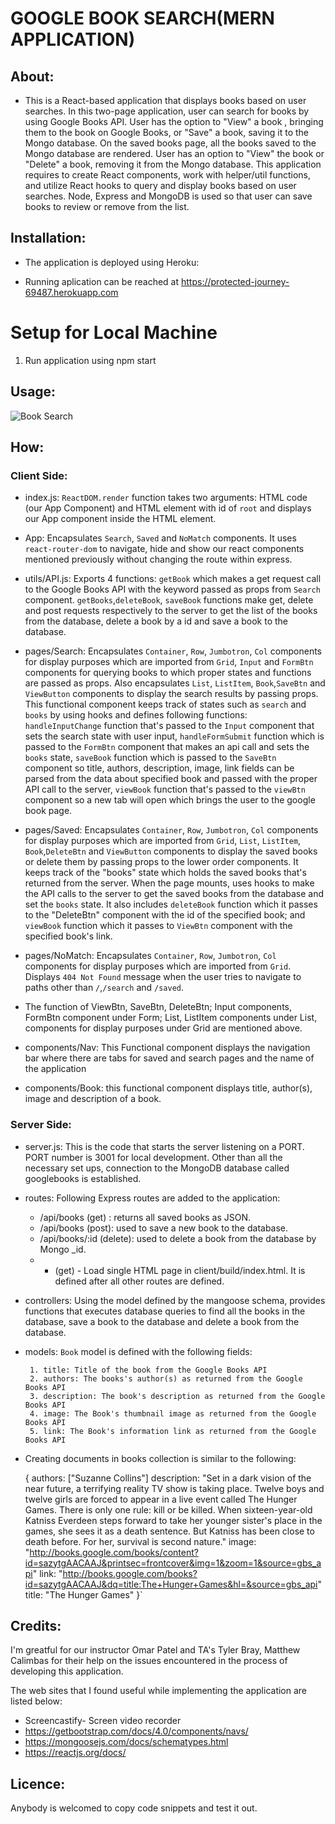 
# GOOGLE BOOK SEARCH(MERN APPLICATION)

## About: ##

* This is a React-based application that displays books based on user searches. In this two-page application, user can search for books by using Google Books API. User has the option to "View" a book , bringing them to the book on Google Books, or "Save" a book, saving it to the Mongo database. On the saved books page, all the books saved to the Mongo database are rendered. User has an option to "View" the book or "Delete" a book, removing it from the Mongo database. This application requires to create React components, work with helper/util functions, and utilize React hooks to query and display books based on user searches. Node, Express and MongoDB is used so that user can save books to review or remove from the list. 

## Installation: ##

  * The application is deployed using Heroku: 

  * Running aplication can be reached at  https://protected-journey-69487.herokuapp.com

  # Setup for Local Machine

1. Run application using npm start
   

## Usage: ##

  ![Book Search](client/public/BookSearch.gif)
    
## How: ##
### Client Side: ###

 - index.js: `ReactDOM.render` function takes two arguments: HTML code (our App Component) and HTML element with id of  `root` and displays our App component inside the HTML element.

 - App: Encapsulates `Search`, `Saved` and `NoMatch` components. It uses `react-router-dom` to navigate, hide and show our react components mentioned previously without changing the route within express.

 - utils/API.js: Exports 4 functions: `getBook` which makes a get request call to the Google Books API with the keyword passed as props from `Search` component. `getBooks`,`deleteBook`, `saveBook` functions make get, delete and post requests respectively to the server to get the list of the books from the database, delete a book  by a id and save a book to the database. 

 - pages/Search: Encapsulates `Container`, `Row`, `Jumbotron`, `Col` components for display purposes which are imported from `Grid`, `Input` and `FormBtn` components for querying books to which proper states and functions are passed as props. Also encapsulates `List`, `ListItem`, `Book`,`SaveBtn` and `ViewButton` components to display the search results by passing props. This functional component keeps track of states such as `search` and `books` by using hooks and defines following functions: `handleInputChange` function that's passed to the `Input` component that sets the search state with user input, `handleFormSubmit` function which is passed to the `FormBtn` component that makes an api call and sets the `books` state, `saveBook` function which is passed to the `SaveBtn` component so title, authors, description, image, link fields can be parsed from the data about specified book and passed with the proper API call to the server, `viewBook` function that's passed to the `viewBtn` component so a new tab will open which brings the user to the google book page.

 - pages/Saved: Encapsulates `Container`, `Row`, `Jumbotron`, `Col` components for display purposes which are imported from `Grid`, `List`, `ListItem`, `Book`,`DeleteBtn` and `ViewButton` components to display the saved books or delete them by passing props to the lower order components. It keeps track of the "books" state which holds the saved books that's returned from the server. When the page mounts, uses hooks to make the API calls to the server to get the saved books from the database and set the `books` state. It also includes `deleteBook` function which it passes to the "DeleteBtn" component with the id of the specified book; and `viewBook` function which it passes to `ViewBtn` component with the specified book's link.

 - pages/NoMatch: Encapsulates `Container`, `Row`, `Jumbotron`, `Col` components for display purposes which are imported from `Grid`. Displays `404 Not Found` message when the user tries to navigate to paths other than `/`,`/search` and `/saved`.

 - The function of ViewBtn, SaveBtn, DeleteBtn; Input components, FormBtn component under Form; List, ListItem components under List, components for display purposes under Grid are mentioned above.

 - components/Nav: This Functional component displays the navigation bar where there are tabs for saved and search pages and the name of the application

 - components/Book: this functional component displays title, author(s), image and description of a book. 

 ### Server Side: ###

 - server.js: This is the code that starts the server listening on a PORT. PORT number is 3001 for local development. Other than all the necessary set ups, connection to the MongoDB database called googlebooks is established.

 - routes:  Following Express routes are added to the application:

      - /api/books (get) : returns all saved books as JSON.
      - /api/books (post): used to save a new book to the database.
      - /api/books/:id (delete): used to delete a book from the database by Mongo _id.
      - * (get) - Load single HTML page in client/build/index.html. It is defined after all other routes are defined.

 - controllers: Using the model defined by the mangoose schema, provides functions that executes database queries to find all the books in the database, save a book to the database and delete a book from the database.

 - models: `Book` model is defined with the following fields:

        1. title: Title of the book from the Google Books API
        2. authors: The books's author(s) as returned from the Google Books API
        3. description: The book's description as returned from the Google Books API
        4. image: The Book's thumbnail image as returned from the Google Books API
        5. link: The Book's information link as returned from the Google Books API

 - Creating documents in books collection is similar to the following: 

      {
        authors: ["Suzanne Collins"]
        description: "Set in a dark vision of the near future, a terrifying reality TV show is taking place. Twelve boys and twelve girls are forced to appear in a live event called The Hunger Games. There is only one rule: kill or be killed. When sixteen-year-old Katniss Everdeen steps forward to take her younger sister's place in the games, she sees it as a death sentence. But Katniss has been close to death before. For her, survival is second nature."
        image: "http://books.google.com/books/content?id=sazytgAACAAJ&printsec=frontcover&img=1&zoom=1&source=gbs_api"
        link: "http://books.google.com/books?id=sazytgAACAAJ&dq=title:The+Hunger+Games&hl=&source=gbs_api"
        title: "The Hunger Games"
      }`

## Credits: ## 

I'm greatful for our instructor Omar Patel and TA's Tyler Bray, Matthew Calimbas for their help on the issues encountered in the process of developing this application.

The web sites that I found useful while implementing the application are listed below:

  * Screencastify- Screen video recorder
  * https://getbootstrap.com/docs/4.0/components/navs/
  * https://mongoosejs.com/docs/schematypes.html
  * https://reactjs.org/docs/
   
## Licence: ##

Anybody is welcomed to copy code snippets and test it out.
